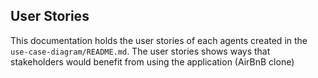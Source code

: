 ## User Stories

This documentation holds the user stories of each agents created in the `use-case-diagram/README.md`. The user stories shows ways that stakeholders would benefit from using the application (AirBnB clone)
